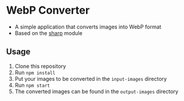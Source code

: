 # WebP Converter

- A simple application that converts images into WebP format
- Based on the [sharp](https://github.com/lovell/sharp) module

## Usage

1. Clone this repository
2. Run `npm install`
3. Put your images to be converted in the `input-images` directory
4. Run `npm start`
5. The converted images can be found in the `output-images` directory
